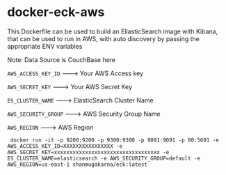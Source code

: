 # docker-eck-aws

This Dockerfile can be used to build an EllasticSearch image with Kibana, that can be used to run  in AWS, with auto discovery by passing the appropriate ENV variables

Note: Data Source is CouchBase here

`AWS_ACCESS_KEY_ID`  ---> Your AWS Access key

`AWS_SECRET_KEY`     ---> Your AWS Secret Key

`ES_CLUSTER_NAME`    ---> ElasticSearch Cluster Name

`AWS_SECURITY_GROUP` ---> AWS Security Group Name

`AWS_REGION`         ---> AWS Region

`
docker run -it -p 9200:9200 -p 9300:9300 -p 9091:9091 -p 80:5601 -e AWS_ACCESS_KEY_ID=XXXXXXXXXXXXXXXX -e AWS_SECRET_KEY=xxxxxxxxxxxxxxxxxxxxxxxxxxxxxxxxxx -e ES_CLUSTER_NAME=elasticsearch -e AWS_SECURITY_GROUP=default -e AWS_REGION=us-east-1 shanmugakarna/eck:latest`
